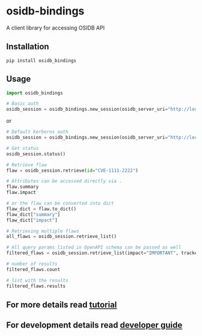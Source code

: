# osidb-bindings
A client library for accessing OSIDB API

## Installation

```
pip install osidb_bindings
```

## Usage

```python
import osidb_bindings

# Basic auth
osidb_session = osidb_bindings.new_session(osidb_server_uri="http://localhost:8000/", username="username", password="password")
```
or
```python
# Default kerberos auth
osidb_session = osidb_bindings.new_session(osidb_server_uri="http://localhost:8000/")
```

```python
# Get status
osidb_session.status()

# Retrieve flaw
flaw = osidb_session.retrieve(id="CVE-1111-2222")

# Attributes can be accessed directly via .
flaw.summary
flaw.impact

# or the flaw can be converted into dict
flaw_dict = flaw.to_dict()
flaw_dict["summary"]
flaw_dict["impact"]

# Retrieving multiple flaws
all_flaws = osidb_session.retrieve_list()

# All query params listed in OpenAPI schema can be passed as well
filtered_flaws = osidb_session.retrieve_list(impact="IMPORTANT", tracker_ids=["111111", "222222"])

# number of results
filtered_flaws.count

# list with the results
filtered_flaws.results
```

## For more details read [tutorial](TUTORIAL.md)

## For development details read [developer guide](DEVELOP.md)
